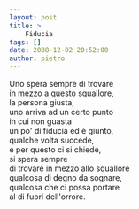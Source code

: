 ```yaml
---
layout: post
title: >
    Fiducia
tags: []
date: 2008-12-02 20:52:00
author: pietro
---
```

Uno spera sempre di trovare<br/>in mezzo a questo squallore,<br/>la persona giusta,<br/>uno arriva ad un certo punto<br/>in cui non guasta<br/>un po' di fiducia ed è giunto,<br/>qualche volta succede,<br/>e per questo ci si chiede,<br/>si spera sempre<br/>di trovare in mezzo allo squallore<br/>qualcosa di degno da sognare,<br/>qualcosa che ci possa portare<br/>al di fuori dell'orrore.

